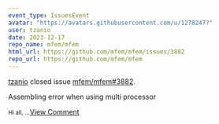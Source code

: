 ```yaml
---
event_type: IssuesEvent
avatar: "https://avatars.githubusercontent.com/u/1278247?"
user: tzanio
date: 2023-12-17
repo_name: mfem/mfem
html_url: https://github.com/mfem/mfem/issues/3882
repo_url: https://github.com/mfem/mfem
---
```


<a href='https://github.com/tzanio' target='_blank'>tzanio</a> closed issue <a href='https://github.com/mfem/mfem/issues/3882' target='_blank'>mfem/mfem#3882</a>.

<p>Assembling error when using multi processor</p><small>Hi all,...</small><a href='https://github.com/mfem/mfem/issues/3882' target='_blank'>View Comment</a>